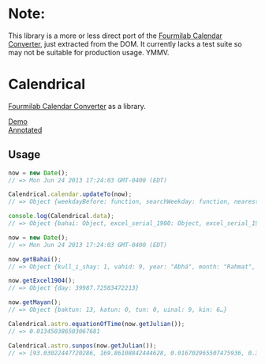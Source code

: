 # Note:

This library is a more or less direct port of the [Fourmilab Calendar Converter](http://www.fourmilab.ch/documents/calendar/), just extracted from the DOM. It currently lacks a test suite so may not be suitable for production usage. YMMV.


Calendrical
===========

[Fourmilab Calendar Converter](http://www.fourmilab.ch/documents/calendar/) as a library.

[Demo](http://dzucconi.github.com/calendrical/)  
[Annotated](http://dzucconi.github.com/calendrical/docs/calendrical.calendar.base.html)

Usage
-----

```javascript
now = new Date();
// => Mon Jun 24 2013 17:24:03 GMT-0400 (EDT)

Calendrical.calendar.updateTo(now);
// => Object {weekdayBefore: function, searchWeekday: function, nearestWeekday: function, nextWeekday: function, nextOrCurrentWeekday: function…}

console.log(Calendrical.data);
// => Object {bahai: Object, excel_serial_1900: Object, excel_serial_1904: Object, french: Object, gregorian: Object…}
```

```javascript
now = new Date();
// => Mon Jun 24 2013 17:24:03 GMT-0400 (EDT)

now.getBahai();
// => Object {kull_i_shay: 1, vahid: 9, year: "Abhá", month: "Rahmat", day: "Jalál"…}

now.getExcel1904();
// => Object {day: 39987.72503472213}

now.getMayan();
// => Object {baktun: 13, katun: 0, tun: 0, uinal: 9, kin: 6…}

Calendrical.astro.equationOfTime(now.getJulian());
// => 0.013450386503067681

Calendrical.astro.sunpos(now.getJulian());
// => [93.03022447720286, 169.86108842444628, 0.016702965507475936, 0.33014519687687366, 93.36036967407973, 170.19123362132316, 1.0164516012170814, 93.35802029179253, 93.66176291046486, 23.394838008347406, 93.65915335631958, 23.39307037447384]
```
